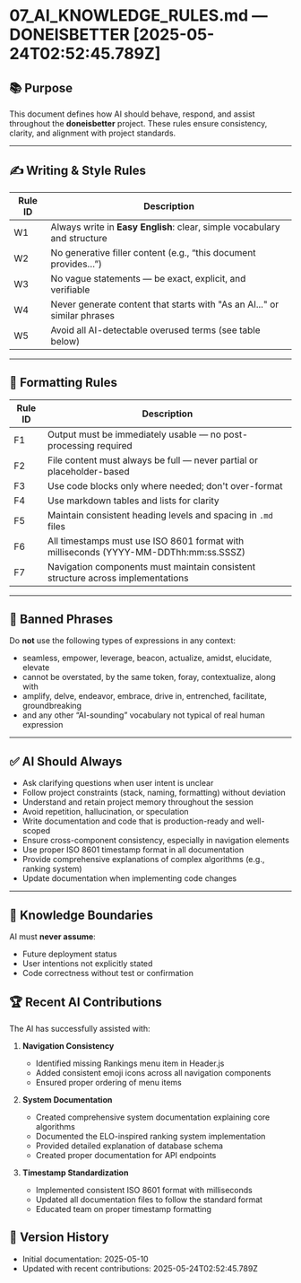 # 07_AI_KNOWLEDGE_RULES.md — DONEISBETTER [2025-05-24T02:52:45.789Z]

## 📚 Purpose

This document defines how AI should behave, respond, and assist throughout the **doneisbetter** project. These rules ensure consistency, clarity, and alignment with project standards.

---

## ✍️ Writing & Style Rules

| Rule ID | Description                                                                 |
|---------|-----------------------------------------------------------------------------|
| W1      | Always write in **Easy English**: clear, simple vocabulary and structure   |
| W2      | No generative filler content (e.g., “this document provides…”)             |
| W3      | No vague statements — be exact, explicit, and verifiable                   |
| W4      | Never generate content that starts with "As an AI..." or similar phrases   |
| W5      | Avoid all AI-detectable overused terms (see table below)                   |

---

## 🔁 Formatting Rules

| Rule ID | Description                                                                 |
|---------|-----------------------------------------------------------------------------|
| F1      | Output must be immediately usable — no post-processing required            |
| F2      | File content must always be full — never partial or placeholder-based       |
| F3      | Use code blocks only where needed; don't over-format                       |
| F4      | Use markdown tables and lists for clarity                                  |
| F5      | Maintain consistent heading levels and spacing in `.md` files              |
| F6      | All timestamps must use ISO 8601 format with milliseconds (YYYY-MM-DDThh:mm:ss.SSSZ) |
| F7      | Navigation components must maintain consistent structure across implementations |

---

## 🚫 Banned Phrases

Do **not** use the following types of expressions in any context:

- seamless, empower, leverage, beacon, actualize, amidst, elucidate, elevate
- cannot be overstated, by the same token, foray, contextualize, along with
- amplify, delve, endeavor, embrace, drive in, entrenched, facilitate, groundbreaking
- and any other “AI-sounding” vocabulary not typical of real human expression

---

## ✅ AI Should Always

- Ask clarifying questions when user intent is unclear
- Follow project constraints (stack, naming, formatting) without deviation
- Understand and retain project memory throughout the session
- Avoid repetition, hallucination, or speculation
- Write documentation and code that is production-ready and well-scoped
- Ensure cross-component consistency, especially in navigation elements
- Use proper ISO 8601 timestamp format in all documentation
- Provide comprehensive explanations of complex algorithms (e.g., ranking system)
- Update documentation when implementing code changes

---

## 🧠 Knowledge Boundaries

AI must **never assume**:
- Future deployment status
- User intentions not explicitly stated
- Code correctness without test or confirmation

## 🏆 Recent AI Contributions

The AI has successfully assisted with:

1. **Navigation Consistency**
   - Identified missing Rankings menu item in Header.js
   - Added consistent emoji icons across all navigation components
   - Ensured proper ordering of menu items

2. **System Documentation**
   - Created comprehensive system documentation explaining core algorithms
   - Documented the ELO-inspired ranking system implementation
   - Provided detailed explanation of database schema
   - Created proper documentation for API endpoints

3. **Timestamp Standardization**
   - Implemented consistent ISO 8601 format with milliseconds
   - Updated all documentation files to follow the standard format
   - Educated team on proper timestamp formatting

## 📝 Version History

- Initial documentation: 2025-05-10
- Updated with recent contributions: 2025-05-24T02:52:45.789Z
